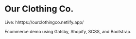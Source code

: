 # Our Clothing Co.

Live: hhttps://ourclothingco.netlify.app/

Ecommerce demo using Gatsby, Shopify, SCSS, and Bootstrap.


